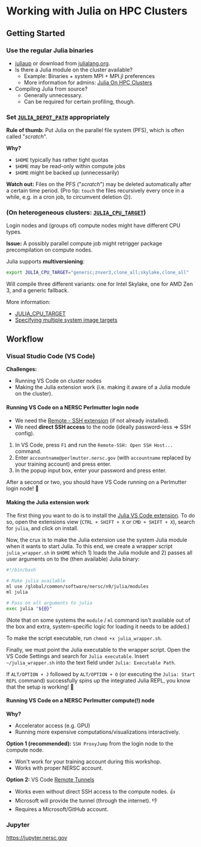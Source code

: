 # Working with Julia on HPC Clusters

## Getting Started

### Use the regular Julia binaries

* [juliaup](https://github.com/JuliaLang/juliaup) or download from [julialang.org](https://julialang.org/downloads/).
* Is there a Julia module on the cluster available?
  * Example: Binaries + system MPI + MPI.jl preferences
  * More information for admins: [Julia On HPC Clusters](https://juliahpc.github.io/JuliaOnHPCClusters/sysadmin_julia/)
* Compiling Julia from source?
  * Generally unnecessary.
  * Can be required for certain profiling, though.

### Set [`JULIA_DEPOT_PATH`](https://docs.julialang.org/en/v1/manual/environment-variables/#JULIA_DEPOT_PATH) appropriately

**Rule of thumb:** Put Julia on the parallel file system (PFS), which is often called "*scratch*".

**Why?**
* `$HOME` typically has rather tight quotas
* `$HOME` may be read-only within compute jobs
* `$HOME` might be backed up (unnecessarily)

**Watch out:** Files on the PFS ("*scratch*") may be deleted automatically after a certain time period. (Pro tip: `touch` the files recursively every once in a while, e.g. in a cron job, to circumvent deletion 😉).

### (On heterogeneous clusters: [`JULIA_CPU_TARGET`](https://docs.julialang.org/en/v1/manual/environment-variables/#JULIA_CPU_TARGET))

Login nodes and (groups of) compute nodes might have different CPU types.

**Issue:** A possibly parallel compute job might retrigger package precompilation on compute nodes.

Julia supports **multiversioning**:

```bash
export JULIA_CPU_TARGET="generic;znver3,clone_all;skylake,clone_all"
```

Will compile three different variants: one for Intel Skylake, one for AMD Zen 3, and a generic fallback.

More information:
* [JULIA_CPU_TARGET](https://docs.julialang.org/en/v1/manual/environment-variables/#JULIA_CPU_TARGET)
* [Specifying multiple system image targets](https://docs.julialang.org/en/v1/devdocs/sysimg/#Specifying-multiple-system-image-targets)


## Workflow

### Visual Studio Code (VS Code)

**Challenges:**
* Running VS Code on cluster nodes
* Making the Julia extension work (i.e. making it aware of a Julia module on the cluster).

#### Running VS Code on a NERSC Perlmutter login node

* We need the [Remote - SSH extension](https://marketplace.visualstudio.com/items?itemName=ms-vscode-remote.remote-ssh) (if not already installed).
* We need **direct SSH access** to the node (ideally password-less ⇒ SSH config).

1) In VS Code, press `F1` and run the `Remote-SSH: Open SSH Host...` command.
2) Enter `accountname@perlmutter.nersc.gov` (with `accountname` replaced by your training account) and press enter.
3) In the popup input box, enter your password and press enter.

After a second or two, you should have VS Code running on a Perlmutter login node! 🎉 

#### Making the Julia extension work

The first thing you want to do is to install the [Julia VS Code extension](https://marketplace.visualstudio.com/items?itemName=julialang.language-julia). To do so, open the extensions view (`CTRL + SHIFT + X` or `CMD + SHIFT + X`), search for `julia`, and click on install.

Now, the crux is to make the Julia extension use the system Julia module when it wants to start Julia. To this end, we create a wrapper script `julia_wrapper.sh` in `$HOME` which 1) loads the Julia module and 2) passes all user arguments on to the (then available) Julia binary:

```bash
#!/bin/bash

# Make julia available
ml use /global/common/software/nersc/n9/julia/modules
ml julia

# Pass on all arguments to julia
exec julia "${@}"
```

(Note that on some systems the `module` / `ml` command isn't available out of the box and extra, system-specific logic for loading it needs to be added.)

To make the script executable, run `chmod +x julia_wrapper.sh`.

Finally, we must point the Julia executable to the wrapper script. Open the VS Code Settings and search for `Julia executable`. Insert `~/julia_wrapper.sh` into the text field under `Julia: Executable Path`.

If `ALT/OPTION + J` followed by `ALT/OPTION + O` (or executing the `Julia: Start REPL` command) successfully spins up the integrated Julia REPL, you know that the setup is working! 🎉

#### Running VS Code on a NERSC Perlmutter compute(!) node

**Why?**
* Accelerator access (e.g. GPU)
* Running more expensive computations/visualizations interactively.

**Option 1 (recommended):** `SSH ProxyJump` from the login node to the compute node.
* Won't work for your training account during this workshop.
* Works with proper NERSC account.

**Option 2:** VS Code [Remote Tunnels](https://code.visualstudio.com/docs/remote/tunnels)
* Works even without direct SSH access to the compute nodes. 👍
* Microsoft will provide the tunnel (through the internet). 👎
* Requires a Microsoft/GitHub account.


### Jupyter

https://jupyter.nersc.gov
